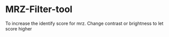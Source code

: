# MRZ-Filter-tool

To increase the identify score for mrz.
Change contrast or brightness to let score higher